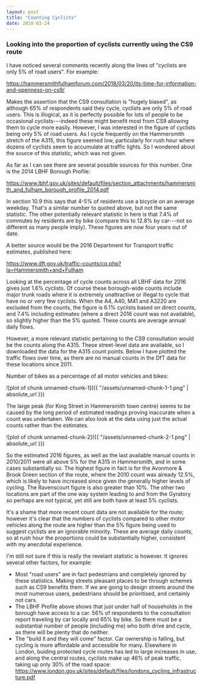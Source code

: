 ```yaml
---
layout: post
title: "Counting Cyclists"
date: 2018-03-24
---
```


### Looking into the proportion of cyclists currently using the CS9 route

I have noticed several comments recently along the lines of "cyclists are only 5% of road users". For example:

<https://hammersmithfulhamforum.com/2018/03/20/its-time-for-information-and-openness-on-cs9/>

Makes the assertion that the CS9 consultation is "hugely biased", as although 65% of respondents said they cycle, cyclists are only 5% of road users. This is illogical, as it is perfectly possible for lots of people to be occasional cyclists---indeed these might benefit most from CS9 allowing them to cycle more easily. However, I was interested in the figure of cyclists being only 5% of road users. As I cycle frequently on the Hammersmith stretch of the A315, this figure seemed low, particularly for rush hour where dozens of cyclists seem to accumulate at traffic lights. So I wondered about the source of this statistic, which was not given.

As far as I can see there are several possible sources for this number. One is the 2014 LBHF Borough Profile:

<https://www.lbhf.gov.uk/sites/default/files/section_attachments/hammersmith_and_fulham_borough_profile_2014.pdf>

In section 10.9 this says that 4-5% of residents use a bicycle on an average weekday. That's a similar number to quoted above, but not the same statistic. The other potentially relevant statistic in here is that 7.4% of commutes by residents are by bike (compare this to 12.8% by car---not so different as many people imply). These figures are now four years out of date.

A better source would be the 2016 Department for Transport traffic estimates, published here:

<https://www.dft.gov.uk/traffic-counts/cp.php?la=Hammersmith+and+Fulham>

Looking at the percentage of cycle counts across all LBHF data for 2016 gives just 1.6% cyclists. Of course these borough-wide counts include major trunk roads where it is extremely unattractive or illegal to cycle that have no or very few cyclists. When the A4, A40, M41 and A3220 are excluded from the counts, the figure is 6.1% cyclists based on direct counts, and 7.4% including estimates (where a direct 2016 count was not available), so slightly higher than the 5% quoted. These counts are average annual daily flows.

However, a more relevant statistic pertaining to the CS9 consultation would be the counts along the A315. These street-level data are available, so I downloaded the data for the A315 count points. Below I have plotted the traffic flows over time, as there are no manual counts in the DfT data for these locations since 2011.

Number of bikes as a percentage of all motor vehicles and bikes:

![plot of chunk unnamed-chunk-1]({{ "/assets/unnamed-chunk-1-1.png" | absolute_url }})

The large peak (for King Street in Hammersmith town centre) seems to be caused by the long period of estimated readings proving inaccurate when a count was undertaken. We can also look at the data using just the actual counts rather than the estimates.

![plot of chunk unnamed-chunk-2]({{ "/assets/unnamed-chunk-2-1.png" | absolute_url }})

So the estimated 2016 figures, as well as the last available manual counts in 2010/2011 were all above 5% for the A315 in Hammersmith, and in some cases substantially so. The highest figure in fact is for the Avonmore & Brook Green section of the route, where the 2010 count was already 12.5%, which is likely to have increased since given the generally higher levels of cycling. The Ravenscourt figure is also greater than 10%. The other two locations are part of the one way system leading to and from the Gyratory so perhaps are not typical, yet still are both have at least 5% cyclists.

It's a shame that more recent count data are not available for the route; however it's clear that the numbers of cyclists compared to other motor vehicles along the route are higher than the 5% figure being used to suggest cyclists are an ignorable minority. These are average daily counts, so at rush hour the proportions could be substantially higher, consistent with my anecdotal experience.

I'm still not sure if this is really the revelant statistic is however. It ignores several other factors, for example:

* Most "road users" are in fact pedestrians and completely ignored by these statistics. Making streets pleasant places to be through schemes such as CS9 benefits them. If we are going to design streets around the most numerous users, pedestrians should be prioritised, and certainly not cars.
* The LBHF Profile above shows that just under half of households in the borough have access to a car. 56% of respondents to the consultation report traveling by car locally and 65% by bike. So there must be a substantial number of people (including me) who both drive and cycle, as there will be plenty that do neither.
* The "build it and they will come" factor. Car ownership is falling, but cycling is more affordable and accessible for many. Elsewhere in London, buiding protected cycle routes has led to large increases in use, and along the central routes, cyclists make up 46% of peak traffic, taking up only 30% of the road space: <https://www.london.gov.uk/sites/default/files/londons_cycling_infrastructure.pdf>

